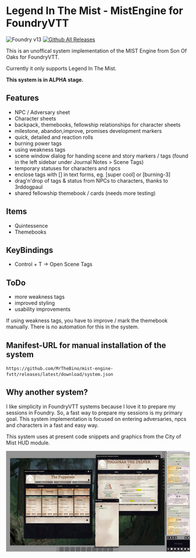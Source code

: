 # Legend In The Mist - MistEngine for FoundryVTT

![Foundry v13](https://img.shields.io/badge/foundry-v13-green) [![Github All Releases](https://img.shields.io/github/downloads/MrTheBino/mist-engine-fvtt/total.svg)]()

This is an unoffical system implementation of the MIST Engine from Son Of Oaks for FoundryVTT.

Currently it only supports Legend In The Mist.


**This system is in ALPHA stage.**

## Features

* NPC / Adversary sheet
* Character sheets
* backpack, themebooks, fellowship relationships for character sheets
* milestone, abandon,improve, promises development markers
* quick, detailed and reaction rolls
* burning power tags
* using weakness tags
* scene window dialog for handing scene and story markers / tags (found in the left sidebar under Journal Notes > Scene Tags)
* temporary statuses for characters and npcs
* enclose tags with [] in text forms, eg. [super cool] or [burning-3]
* drag'n'drop of tags & status from NPCs to characters, thanks to 3rddogpaul
* shared fellowship themebook / cards (needs more testing)
  
## Items
 * Quintessence
 * Themebooks
  
## KeyBindings  
 * Control + T -> Open Scene Tags
  
## ToDo

- more weakness tags
- improved styling
- usability improvements


If using weakness tags, you have to improve / mark the themebook manually. There is no automation for this in the system.

## Manifest-URL for manual installation of the system

    https://github.com/MrTheBino/mist-engine-fvtt/releases/latest/download/system.json

## Why another system?

I like simplicity in FoundryVTT systems because I love it to prepare my sessions in Foundry. So, a fast way to prepare my sessions is my primary goal.
This system implementation is focused on entering adversaries, npcs and characters in a fast and easy way.


This system uses at present code snippets and graphics from the City of Mist HUD module.



![Alpha Version Screenshot](current_state_screenshot.webp "Title")